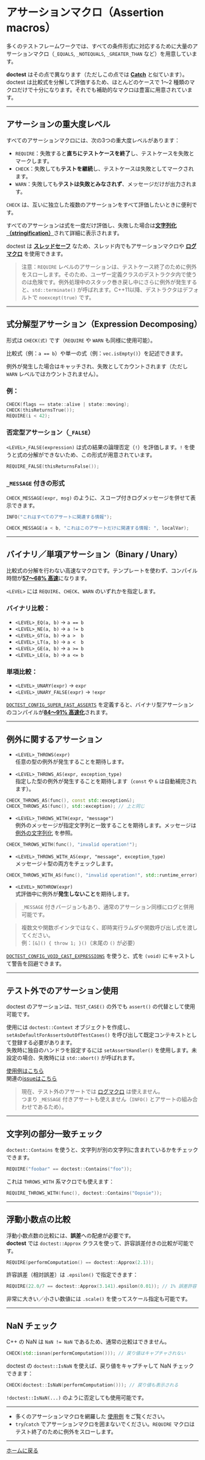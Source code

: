 # アサーションマクロ（Assertion macros）

多くのテストフレームワークでは、すべての条件形式に対応するために大量のアサーションマクロ（`_EQUALS`, `_NOTEQUALS`, `_GREATER_THAN` など）を用意しています。

**doctest** はその点で異なります（ただしこの点では [**Catch**](https://github.com/catchorg/Catch2) と似ています）。doctest は比較式を分解して評価するため、ほとんどのケースで 1〜2 種類のマクロだけで十分になります。それでも補助的なマクロは豊富に用意されています。

---

## アサーションの重大度レベル

すべてのアサーションマクロには、次の3つの重大度レベルがあります：

- `REQUIRE`：失敗すると**直ちにテストケースを終了**し、テストケースを失敗とマークします。
- `CHECK`：失敗しても**テストを継続**し、テストケースは失敗としてマークされます。
- `WARN`：失敗しても**テストは失敗とみなされず**、メッセージだけが出力されます。

`CHECK` は、互いに独立した複数のアサーションをすべて評価したいときに便利です。

すべてのアサーションは式を一度だけ評価し、失敗した場合は[**文字列化（stringification）**](stringification.md)されて詳細に表示されます。

doctest は [**スレッドセーフ**](faq.md#is-doctest-thread-aware) なため、スレッド内でもアサーションマクロや [**ログマクロ**](logging.md) を使用できます。

> 注意：`REQUIRE` レベルのアサーションは、テストケース終了のために例外をスローします。そのため、ユーザー定義クラスのデストラクタ内で使うのは危険です。例外処理中のスタック巻き戻し中にさらに例外が発生すると、`std::terminate()` が呼ばれます。C++11以降、デストラクタはデフォルトで `noexcept(true)` です。

---

## 式分解型アサーション（Expression Decomposing）

形式は `CHECK(式)` です（`REQUIRE` や `WARN` も同様に使用可能）。

比較式（例：`a == b`）や単一の式（例：`vec.isEmpty()`）を記述できます。

例外が発生した場合はキャッチされ、失敗としてカウントされます（ただし `WARN` レベルではカウントされません）。

### 例：

```cpp
CHECK(flags == state::alive | state::moving);
CHECK(thisReturnsTrue());
REQUIRE(i < 42);
```

### 否定型アサーション（`_FALSE`）

```<LEVEL>_FALSE(expression)``` は式の結果の論理否定（`!`）を評価します。`!` を使うと式の分解ができないため、この形式が用意されています。

```cpp
REQUIRE_FALSE(thisReturnsFalse());
```

### `_MESSAGE` 付きの形式

`CHECK_MESSAGE(expr, msg)` のように、スコープ付きログメッセージを併せて表示できます。

```cpp
INFO("これはすべてのアサートに関連する情報");

CHECK_MESSAGE(a < b, "これはこのアサートだけに関連する情報: ", localVar);
```

---

## バイナリ／単項アサーション（Binary / Unary）

比較式の分解を行わない高速なマクロです。テンプレートを使わず、コンパイル時間が[**57〜68% 高速**](benchmarks.md#cost-of-an-assertion-macro)になります。

```<LEVEL>``` には `REQUIRE`、`CHECK`、`WARN` のいずれかを指定します。

### バイナリ比較：

- `<LEVEL>_EQ(a, b)` → `a == b`
- `<LEVEL>_NE(a, b)` → `a != b`
- `<LEVEL>_GT(a, b)` → `a >  b`
- `<LEVEL>_LT(a, b)` → `a <  b`
- `<LEVEL>_GE(a, b)` → `a >= b`
- `<LEVEL>_LE(a, b)` → `a <= b`

### 単項比較：

- `<LEVEL>_UNARY(expr)` → `expr`
- `<LEVEL>_UNARY_FALSE(expr)` → `!expr`

[`DOCTEST_CONFIG_SUPER_FAST_ASSERTS`](configuration.md#doctest_config_super_fast_asserts) を定義すると、バイナリ型アサーションのコンパイルが[**84〜91% 高速化**](benchmarks.md#cost-of-an-assertion-macro)されます。

---

## 例外に関するアサーション

- `<LEVEL>_THROWS(expr)`  
  任意の型の例外が発生することを期待します。

- `<LEVEL>_THROWS_AS(expr, exception_type)`  
  指定した型の例外が発生することを期待します（`const` や `&` は自動補完されます）。

```cpp
CHECK_THROWS_AS(func(), const std::exception&);
CHECK_THROWS_AS(func(), std::exception); // 上と同じ
```

- `<LEVEL>_THROWS_WITH(expr, "message")`  
  例外のメッセージが指定文字列と一致することを期待します。メッセージは [例外の文字列化](stringification.md#translating-exceptions) を参照。

```cpp
CHECK_THROWS_WITH(func(), "invalid operation!");
```

- `<LEVEL>_THROWS_WITH_AS(expr, "message", exception_type)`  
  メッセージ＋型の両方をチェックします。

```cpp
CHECK_THROWS_WITH_AS(func(), "invalid operation!", std::runtime_error);
```

- `<LEVEL>_NOTHROW(expr)`  
  式評価中に例外が**発生しないこと**を期待します。

> `_MESSAGE` 付きバージョンもあり、通常のアサーション同様にログと併用可能です。

> 複数文や関数ポインタではなく、即時実行ラムダや関数呼び出し式を渡してください。  
> 例：`[&]() { throw 1; }()`（末尾の `()` が必要）

[`DOCTEST_CONFIG_VOID_CAST_EXPRESSIONS`](configuration.md#doctest_config_void_cast_expressions) を使うと、式を `(void)` にキャストして警告を回避できます。

---

## テスト外でのアサーション使用

doctest のアサーションは、`TEST_CASE()` の外でも `assert()` の代替として使用可能です。

使用には `doctest::Context` オブジェクトを作成し、`setAsDefaultForAssertsOutOfTestCases()` を呼び出して既定コンテキストとして登録する必要があります。  
失敗時に独自のハンドラを設定するには `setAssertHandler()` を使用します。未設定の場合、失敗時には `std::abort()` が呼ばれます。

[使用例はこちら](../../examples/all_features/asserts_used_outside_of_tests.cpp)  
関連の[issueはこちら](https://github.com/doctest/doctest/issues/114)

> 現在、テスト外のアサートでは [ログマクロ](logging.md) は使えません。  
> つまり `_MESSAGE` 付きアサートも使えません（`INFO()` とアサートの組み合わせであるため）。

---

## 文字列の部分一致チェック

`doctest::Contains` を使うと、文字列が別の文字列に含まれているかをチェックできます。

```cpp
REQUIRE("foobar" == doctest::Contains("foo"));
```

これは `THROWS_WITH` 系マクロでも使えます：

```cpp
REQUIRE_THROWS_WITH(func(), doctest::Contains("Oopsie"));
```

---

## 浮動小数点の比較

浮動小数点数の比較には、**誤差**への配慮が必要です。  
**doctest** では `doctest::Approx` クラスを使って、許容誤差付きの比較が可能です。

```cpp
REQUIRE(performComputation() == doctest::Approx(2.1));
```

許容誤差（相対誤差）は `.epsilon()` で指定できます：

```cpp
REQUIRE(22.0/7 == doctest::Approx(3.141).epsilon(0.01)); // 1% 誤差許容
```

非常に大きい／小さい数値には `.scale()` を使ってスケール指定も可能です。

---

## NaN チェック

C++ の NaN は `NaN != NaN` であるため、通常の比較はできません。

```cpp
CHECK(std::isnan(performComputation())); // 戻り値はキャプチャされない
```

doctest の `doctest::IsNaN` を使えば、戻り値をキャプチャして NaN チェックできます：

```cpp
CHECK(doctest::IsNaN(performComputation())); // 戻り値も表示される
```

`!doctest::IsNaN(...)` のように否定しても使用可能です。

---

- 多くのアサーションマクロを網羅した [使用例](../../examples/all_features/assertion_macros.cpp) をご覧ください。
- `try`/`catch` でアサーションマクロを囲まないでください。`REQUIRE` マクロはテスト終了のために例外をスローします。

---

[ホームに戻る](readme.md#reference)
